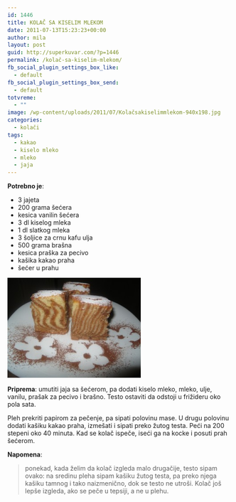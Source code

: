 ```yaml
---
id: 1446
title: KOLAČ SA KISELIM MLEKOM
date: 2011-07-13T15:23:23+00:00
author: mila
layout: post
guid: http://superkuvar.com/?p=1446
permalink: /kolač-sa-kiselim-mlekom/
fb_social_plugin_settings_box_like:
  - default
fb_social_plugin_settings_box_send:
  - default
totvreme:
  - ""
image: /wp-content/uploads/2011/07/Kolačsakiselimmlekom-940x198.jpg
categories:
  - kolači
tags:
  - kakao
  - kiselo mleko
  - mleko
  - jaja
---
```

**Potrebno je**:

  * 3 jajeta
  * 200 grama šećera
  * kesica vanilin šećera
  * 3 dl kiselog mleka
  * 1 dl slatkog mleka
  * 3 šoljice za crnu kafu ulja
  * 500 grama brašna
  * kesica praška za pecivo
  * kašika kakao praha
  * šećer u prahu

<img class="alignnone size-medium wp-image-5344" src="/wp-content/uploads/2011/07/Kolačsakiselimmlekom-300x225.jpg" alt="Kolačsakiselimmlekom" width="300" height="225" /> 

**Priprema**: umutiti jaja sa šećerom, pa dodati kiselo mleko, mleko, ulje, vanilu, prašak za pecivo i brašno. Testo ostaviti da odstoji u frižideru oko pola sata.

Pleh prekriti papirom za pečenje, pa sipati polovinu mase. U drugu polovinu dodati kašiku kakao praha, izmešati i sipati preko žutog testa. Peći na 200 stepeni oko 40 minuta. Kad se kolač ispeče, iseći ga na kocke i posuti prah šećerom.

**Napomena**: 
> ponekad, kada želim da kolač izgleda malo drugačije, testo sipam ovako: na sredinu pleha sipam kašiku žutog testa, pa preko njega kašiku tamnog i tako naizmenično, dok se testo ne utroši. Kolač još lepše izgleda, ako se peče u tepsiji, a ne u plehu.